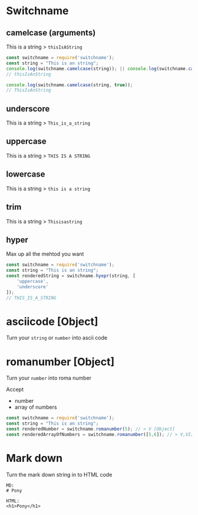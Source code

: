 # Switchname

## camelcase (arguments)
This is a string > `thisIsAString`
```javascript
const switchname = require('switchname');
const string = "This is an string";
console.log(switchname.camelcase(string)); || console.log(switchname.camelcase(string, false));
// thisIsAnString

console.log(switchname.camelcase(string, true));
// ThisIsAnString
```

## underscore
This is a string > `This_is_a_string`

## uppercase
This is a string > `THIS IS A STRING`

## lowercase
This is a string > `this is a string`

## trim
This is a string > `Thisisastring`

## hyper
Max up all the mehtod you want
```javascript
const switchname = require('switchname');
const string = "This is an string";
const renderedString = switchname.hyepr(string, [
    'uppercase',
    'underscore'
]);
// THIS_IS_A_STRING
```

# asciicode [Object]
Turn your `string` or `number` into ascii code

# romanumber [Object]
Turn your `number` into roma number

Accept
- number
- array of numbers
```javascript
const switchname = require('switchname');
const string = "This is an string";
const renderedNumber = switchname.romanumber(5); // > V [Object]
const renderedArrayOfNumbers = switchname.romanumber([5,6]); // > V,VI[Object]
```

# Mark down
Turn the mark down string in to HTML code
```
MD:
# Pony

HTML:
<h1>Pony</h1>
```
